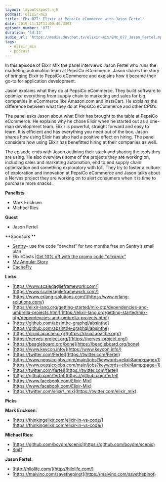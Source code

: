 ```yaml
---
layout: layouts/post.njk
podcast: elixir-mix
title: 'EMx 077: Elixir at PepsiCo eCommerce with Jason Fertel'
date: 2019-11-12T11:00:40.339Z
episode_number: '077'
duration: '44:13'
audio_url: 'https://media.devchat.tv/elixir-mix/EMx_077_Jason_Fertel.mp3'
tags:
  - elixir_mix
  - podcast
---
```

In this episode of Elixir Mix the panel interviews Jason Fertel who runs the marketing automation team at PepsiCo eCommerce. Jason shares the story of bringing Elixir to PepsiCo eCommerce and explains how it became their go-to for application development. 

 Jason explains what they do at PepsiCo eCommerce. They build software to optimize everything from supply chain to marketing and sales for big companies in eCommerce like Amazon.com and InstaCart. He explains the difference between what they do at PepsiCo eCommerce and other CPG’s.
 
The panel asks Jason about what Elixir has brought to the table at PepsiCo eCommerce. He explains why he chose Elixir when he started out as a one-man development team. Elixir is powerful, straight forward and easy to learn. It is efficient and has everything you need out of the box. Jason shares how using Elixir has also had a positive effect on hiring. The panel considers how using Elixir has benefitted hiring at their companies as well. 

The episode ends with Jason outlining their stack and sharing the tools they are using. He also overviews some of the projects they are working on, including sales and marketing automation, end to end supply chain optimization and something exploratory with IoT. They try to foster a culture of exploration and innovation at PepsiCo eCommerce and Jason talks about a Nerves project they are working on to alert consumers when it is time to purchase more snacks. 


**Panelists**

- Mark Ericksen
- Michael Ries

**Guest**

- Jason Fertel

**Sponsors  **

- [Sentry](http://sentry.io/)– use the code “devchat” for two months free on Sentry’s small plan
- ElixirCasts |[Get 10% off with the promo code &quot;](https://elixircasts.io/)[_elixirmix&quot;_](https://elixircasts.io/)
- [My Angular Story](https://devchat.tv/my-angular-story/)
- [CacheFly](https://www.cachefly.com/)

**Links**

- [https://www.scaledagileframework.com/](https://www.scaledagileframework.com/)
- [https://www.erlang-solutions.com/](https://www.erlang-solutions.com/)
- [https://elixir-lang.org/getting-started/mix-otp/dependencies-and-umbrella-projects.html](https://elixir-lang.org/getting-started/mix-otp/dependencies-and-umbrella-projects.html)
- [https://github.com/absinthe-graphql/absinthe](https://github.com/absinthe-graphql/absinthe)
- [https://druid.apache.org/](https://druid.apache.org/)
- [https://nerves-project.org/](https://nerves-project.org/)
- [https://beagleboard.org/bone](https://beagleboard.org/bone)
- [https://www.keycon.info/](https://www.keycon.info/)
- [https://twitter.com/Fertel](https://twitter.com/Fertel)
- [https://www.pepsicojobs.com/main/jobs?keywords=elixir&amp;page=1](https://www.pepsicojobs.com/main/jobs?keywords=elixir&amp;page=1)
- [https://twitter.com/fertel](https://twitter.com/fertel)
- [https://github.com/fertel](https://github.com/fertel)
- [https://www.facebook.com/Elixir-Mix](https://www.facebook.com/Elixir-Mix)
- [https://twitter.com/elixir\_mix](https://twitter.com/elixir_mix)

**Picks**

**Mark Ericksen:**

- [https://thinkingelixir.com/elixir-in-vs-code/](https://thinkingelixir.com/elixir-in-vs-code/)

**Michael Ries:**

- [https://github.com/boydm/scenic](https://github.com/boydm/scenic)
-  [Spiff](https://spiff.com/)

**Jason Fertel:**

- [http://hilolife.com/](http://hilolife.com/)
- [https://maivino.com/savethepinot](https://maivino.com/savethepinot)
